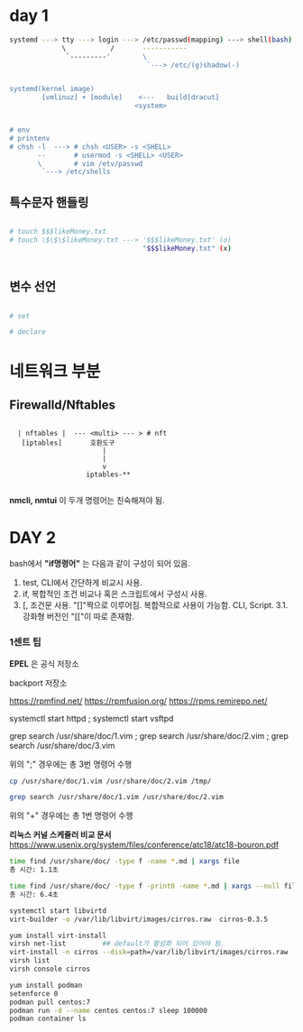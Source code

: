 # day 1

```bash
systemd ---> tty ---> login ---> /etc/passwd(mapping) ---> shell(bash)
             \           /       -----------
              `---------'        \              
                                  `---> /etc/(g)shadow(-)


systemd(kernel image) 
        [vmlinuz] + [module]    <---   build[dracut]
                               <system>


# env
# printenv
# chsh -l  ---> # chsh <USER> -s <SHELL> 
       --       # usermod -s <SHELL> <USER>
       \        # vim /etv/passwd
        `---> /etc/shells
```                              


## 특수문자 핸들링

```bash

# touch $$$likeMoney.txt
# touch \$\$\$likeMoney.txt ---> '$$$likeMoney.txt' (o)
                                 "$$$likeMoney.txt" (x)



```


## 변수 선언

```bash

# set

# declare


```


# 네트워크 부분


## Firewalld/Nftables

```text

  | nftables |  --- <multi> --- > # nft 
   [iptables]       호환도구
                       |
                       |
                       v
                   iptables-**


```                   
__nmcli, nmtui__ 이 두개 명령어는 친숙해져야 됨.



# DAY 2


bash에서 __"if명령어"__ 는 다음과 같이 구성이 되어 있음.

1. test, CLI에서 간단하게 비교시 사용. 
2. if, 복합적인 조건 비교나 혹은 스크립트에서 구성시 사용.
3. [, 조건문 사용. "[]"짝으로 이루어짐. 복합적으로 사용이 가능함. CLI, Script.
  3.1. 강화형 버전인 "[["이 따로 존재함. 


### 1센트 팁

__EPEL__ 은 공식 저장소

backport 저장소

https://rpmfind.net/
https://rpmfusion.org/
https://rpms.remirepo.net/

systemctl start httpd ; systemctl start vsftpd


grep search /usr/share/doc/1.vim ; grep search /usr/share/doc/2.vim ; grep search /usr/share/doc/3.vim

위의 "\;" 경우에는 총 3번 명령어 수행

```bash
cp /usr/share/doc/1.vim /usr/share/doc/2.vim /tmp/

grep search /usr/share/doc/1.vim /usr/share/doc/2.vim
```

위의 "+" 경우에는 총 1번 명령어 수행

__리눅스 커널 스케쥴러 비교 문서__
<https://www.usenix.org/system/files/conference/atc18/atc18-bouron.pdf>

``` bash
time find /usr/share/doc/ -type f -name *.md | xargs file
총 시간: 1.1초

time find /usr/share/doc/ -type f -print0 -name *.md | xargs --null file:
총 시간: 6.4초
```


```bash
systemctl start libvirtd
virt-builder -o /var/lib/libvirt/images/cirros.raw  cirros-0.3.5

yum install virt-install
virsh net-list         ## default가 활성화 되어 있어야 됨. 
virt-install -n cirros --disk=path=/var/lib/libvirt/images/cirros.raw --network default --vcpu=1 --memory=512 --import --osinfo=cirros0.3.0 --noautoconsole
virsh list
virsh console cirros
```


```bash
yum install podman
setenforce 0
podman pull centos:7
podman run -d --name centos centos:7 sleep 100000
podman container ls

```




